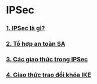 # IPSec

### [1. IPSec là gì?](./01-IPSec.md)

### [2. Tổ hợp an toàn SA](./02-SA.md)

### [3. Các giao thức trong IPSec](./03-giao-thuc-trong-IPSec.md)

### [4. Giao thức trao đổi khóa IKE](./04-giao-thuc-IKE.md)